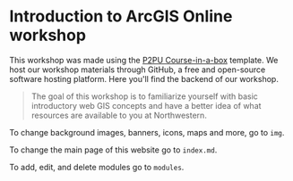# Introduction to ArcGIS Online workshop
This workshop was made using the [P2PU Course-in-a-box](https://course-in-a-box.p2pu.org/) template. We host our workshop materials through GitHub, a free and open-source software hosting platform. Here you'll find the backend of our workshop. 

> The goal of this workshop is to familiarize yourself with basic introductory web GIS concepts and have a better idea of what resources are available to you at Northwestern. 

To change background images, banners, icons, maps and more, go to `img`. 

To change the main page of this website go to `index.md`. 

To add, edit, and delete modules go to `modules`. 

